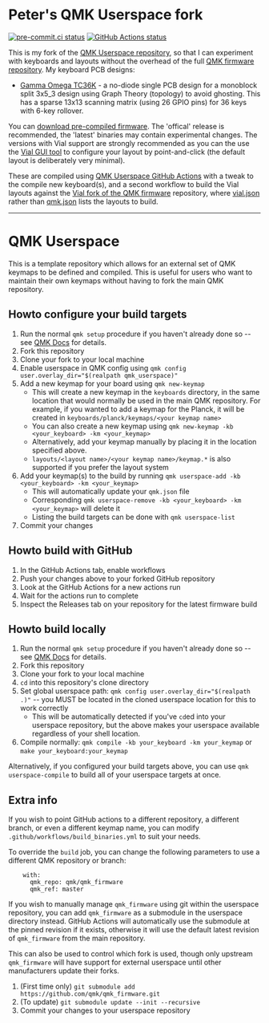 # Peter's QMK Userspace fork

[![pre-commit.ci status](https://results.pre-commit.ci/badge/github/peterjc/qmk_userspace/main.svg)](https://results.pre-commit.ci/latest/github/peterjc/qmk_userspace/main)
[![GitHub Actions status](https://github.com/peterjc/qmk_userspace/actions/workflows/build_binaries.yaml/badge.svg?branch=main)](https://github.com/peterjc/qmk_userspace//actions)

This is my fork of the [QMK Userspace repository](https://github.com/qmk/qmk_userspace),
so that I can experiment with keyboards and layouts without the overhead of the full
[QMK firmware repository](https://github.com/qmk/qmk_firmware/). My keyboard PCB designs:

* [Gamma Omega TC36K](keyboards/tutte_coxeter_36k/readme.md) - a no-diode single
  PCB design for a monoblock split 3x5_3 design using Graph Theory (topology) to
  avoid ghosting. This has a sparse 13x13 scanning matrix (using 26 GPIO pins)
  for 36 keys with 6-key rollover.

You can [download pre-compiled firmware](https://github.com/peterjc/qmk_userspace/releases).
The 'offical' release is recommended, the 'latest' binaries may contain experimental changes.
The versions with Vial support are strongly recommended as you can the use the
[Vial GUI tool](https://get.vial.today/) to configure your layout by point-and-click
(the default layout is deliberately very minimal).

These are compiled using [QMK Userspace GitHub Actions](.github/workflows/build_binaries.yaml)
with a tweak to the compile new keyboard(s), and a second workflow to build the Vial layouts
against the [Vial fork of the QMK firmware](https://github.com/vial-kb/vial-qmk/) repository,
where [vial.json](vial.json) rather than [qmk.json](qmk.json) lists the layouts to build.

------------------------------------------------------------------------------

# QMK Userspace

This is a template repository which allows for an external set of QMK keymaps to be defined and compiled. This is useful for users who want to maintain their own keymaps without having to fork the main QMK repository.

## Howto configure your build targets

1. Run the normal `qmk setup` procedure if you haven't already done so -- see [QMK Docs](https://docs.qmk.fm/#/newbs) for details.
1. Fork this repository
1. Clone your fork to your local machine
1. Enable userspace in QMK config using `qmk config user.overlay_dir="$(realpath qmk_userspace)"`
1. Add a new keymap for your board using `qmk new-keymap`
    * This will create a new keymap in the `keyboards` directory, in the same location that would normally be used in the main QMK repository. For example, if you wanted to add a keymap for the Planck, it will be created in `keyboards/planck/keymaps/<your keymap name>`
    * You can also create a new keymap using `qmk new-keymap -kb <your_keyboard> -km <your_keymap>`
    * Alternatively, add your keymap manually by placing it in the location specified above.
    * `layouts/<layout name>/<your keymap name>/keymap.*` is also supported if you prefer the layout system
1. Add your keymap(s) to the build by running `qmk userspace-add -kb <your_keyboard> -km <your_keymap>`
    * This will automatically update your `qmk.json` file
    * Corresponding `qmk userspace-remove -kb <your_keyboard> -km <your_keymap>` will delete it
    * Listing the build targets can be done with `qmk userspace-list`
1. Commit your changes

## Howto build with GitHub

1. In the GitHub Actions tab, enable workflows
1. Push your changes above to your forked GitHub repository
1. Look at the GitHub Actions for a new actions run
1. Wait for the actions run to complete
1. Inspect the Releases tab on your repository for the latest firmware build

## Howto build locally

1. Run the normal `qmk setup` procedure if you haven't already done so -- see [QMK Docs](https://docs.qmk.fm/#/newbs) for details.
1. Fork this repository
1. Clone your fork to your local machine
1. `cd` into this repository's clone directory
1. Set global userspace path: `qmk config user.overlay_dir="$(realpath .)"` -- you MUST be located in the cloned userspace location for this to work correctly
    * This will be automatically detected if you've `cd`ed into your userspace repository, but the above makes your userspace available regardless of your shell location.
1. Compile normally: `qmk compile -kb your_keyboard -km your_keymap` or `make your_keyboard:your_keymap`

Alternatively, if you configured your build targets above, you can use `qmk userspace-compile` to build all of your userspace targets at once.

## Extra info

If you wish to point GitHub actions to a different repository, a different branch, or even a different keymap name, you can modify `.github/workflows/build_binaries.yml` to suit your needs.

To override the `build` job, you can change the following parameters to use a different QMK repository or branch:
```
    with:
      qmk_repo: qmk/qmk_firmware
      qmk_ref: master
```

If you wish to manually manage `qmk_firmware` using git within the userspace repository, you can add `qmk_firmware` as a submodule in the userspace directory instead. GitHub Actions will automatically use the submodule at the pinned revision if it exists, otherwise it will use the default latest revision of `qmk_firmware` from the main repository.

This can also be used to control which fork is used, though only upstream `qmk_firmware` will have support for external userspace until other manufacturers update their forks.

1. (First time only) `git submodule add https://github.com/qmk/qmk_firmware.git`
1. (To update) `git submodule update --init --recursive`
1. Commit your changes to your userspace repository
